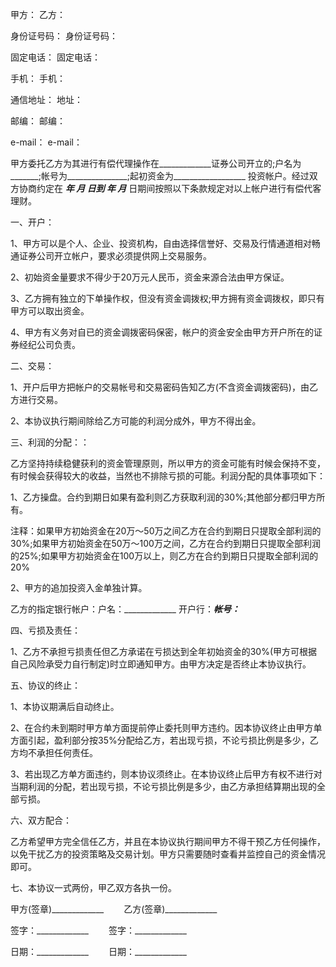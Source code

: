 
 


甲方： 乙方：


身份证号码： 身份证号码：


固定电话： 固定电话：


手机： 手机：


通信地址： 地址：


邮编： 邮编：


e-mail： e-mail：


甲方委托乙方为其进行有偿代理操作在_____________证券公司开立的;户名为_______;帐号为_______________;起初资金为__________________ 投资帐户。经过双方协商约定在 ___年 ___月___ 日到 ___年___ 月___ 日期间按照以下条款规定对以上帐户进行有偿代客理财。


一、开户：


1、甲方可以是个人、企业、投资机构，自由选择信誉好、交易及行情通道相对畅通证券公司开立帐户，要求必须提供网上交易服务。


2、初始资金量要求不得少于20万元人民币，资金来源合法由甲方保证。


3、乙方拥有独立的下单操作权，但没有资金调拨权;甲方拥有资金调拨权，即只有甲方可以取出资金。


4、甲方有义务对自已的资金调拨密码保密，帐户的资金安全由甲方开户所在的证券经纪公司负责。


二、交易：


1、开户后甲方把帐户的交易帐号和交易密码告知乙方(不含资金调拨密码)，由乙方进行交易。


2、本协议执行期间除给乙方可能的利润分成外，甲方不得出金。


三、利润的分配：：


乙方坚持持续稳健获利的资金管理原则，所以甲方的资金可能有时候会保持不变，有时候会获得较大的收益，当然也不排除亏损的可能。利润分配的具体事项如下：


1、乙方操盘。合约到期日如果有盈利则乙方获取利润的30%;其他部分都归甲方所有。


注释：如果甲方初始资金在20万～50万之间乙方在合约到期日只提取全部利润的30%;如果甲方初始资金在50万～100万之间，乙方在合约到期日只提取全部利润的25%;如果甲方初始资金在100万以上，则乙方在合约到期日只提取全部利润的20%


2、甲方的追加投资入金单独计算。


乙方的指定银行帐户：户名：_____________ 开户行：_____________帐号：_____________


四、亏损及责任：


1、乙方不承担亏损责任但乙方承诺在亏损达到全年初始资金的30%(甲方可根据自己风险承受力自行制定)时立即通知甲方。由甲方决定是否终止本协议执行。


五、协议的终止：


1、本协议期满后自动终止。


2、在合约未到期时甲方单方面提前停止委托则甲方违约。因本协议终止由甲方单方面引起，盈利部分按35%分配给乙方，若出现亏损，不论亏损比例是多少，乙方均不承担任何责任。


3、若出现乙方单方面违约，则本协议须终止。在本协议终止后甲方有权不进行对当期利润的分配，若出现亏损，不论亏损比例是多少，由乙方承担结算期出现的全部亏损。


六、双方配合：


乙方希望甲方完全信任乙方，并且在本协议执行期间甲方不得干预乙方任何操作，以免干扰乙方的投资策略及交易计划。甲方只需要随时查看并监控自己的资金情况即可。


七、本协议一式两份，甲乙双方各执一份。


甲方(签章)_____________ 　　乙方(签章)_____________


签字：_____________ 　　签字：_____________


日期：_____________ 　　日期：_____________
 


 

 
 
 
 
 
  


  
 

  


  


  
 
 
 
 

